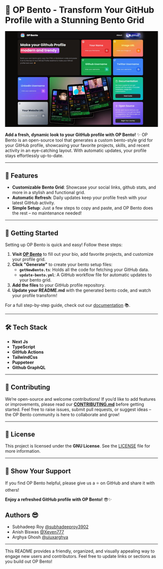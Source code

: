# 🧊 OP Bento - Transform Your GitHub Profile with a Stunning Bento Grid

![screenshot](src/app/opengraph-image.jpg)


**Add a fresh, dynamic look to your GitHub profile with OP Bento!** ✨ OP Bento is an open-source tool that generates a custom bento-style grid for your GitHub profile, showcasing your favorite projects, skills, and recent activity in an eye-catching layout. With automatic updates, your profile stays effortlessly up-to-date.

---

## 🎨 Features

- **Customizable Bento Grid**: Showcase your social links, github stats, and more in a stylish and functional grid.
- **Automatic Refresh**: Daily updates keep your profile fresh with your latest GitHub activity.
- **Simple Setup**: Just a few steps to copy and paste, and OP Bento does the rest – no maintenance needed!

---

## 📖 Getting Started

Setting up OP Bento is quick and easy! Follow these steps:

1. **Visit [OP Bento](https://opbento.live)** to fill out your bio, add favorite projects, and customize your profile grid.
2. **Click "Generate"** to create your bento setup files:
   - **`getNewBento.ts`**: Holds all the code for fetching your GitHub data.
   - **`update-bento.yml`**: A GitHub workflow file for automatic updates to your bento grid.
3. **Add the files** to your GitHub profile repository.
4. **Update your README.md** with the generated bento code, and watch your profile transform!

For a full step-by-step guide, check out our [documentation](https://opbento.live/guide) 📚.

---

## 🛠️ Tech Stack

- **Next Js**
- **TypeScript**
- **GitHub Actions**
- **TailwindCss**
- **Puppeteer**
- **Github GraphQL**

---

## 🤝 Contributing

We’re open-source and welcome contributions! If you’d like to add features or improvements, please read our **[CONTRIBUTING.md](CONTRIBUTING.md)** before getting started. Feel free to raise issues, submit pull requests, or suggest ideas – the OP Bento community is here to collaborate and grow!

---

## 📜 License

This project is licensed under the **GNU License**. See the [LICENSE](https://github.com/subhadeeproy3902/opbento/blob/main/LICENSE) file for more information.

---

## 🌟 Show Your Support

If you find OP Bento helpful, please give us a ⭐ on GitHub and share it with others!

**Enjoy a refreshed GitHub profile with OP Bento!** 😎✨

## Authors 😎

- Subhadeep Roy [@subhadeeproy3902](git.new/Subha)
- Anish Biswas [@Xeven777](git.new/anish)
- Arghya Ghosh [@uiuxarghya](https://github.com/uiuxarghya)

---

This README provides a friendly, organized, and visually appealing way to engage new users and contributors. Feel free to update links or sections as you build out OP Bento!
